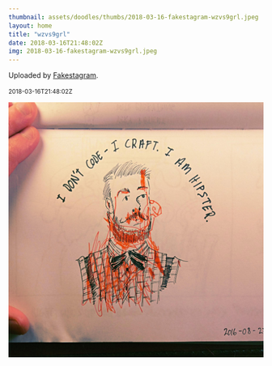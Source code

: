 ```yaml
---
thumbnail: assets/doodles/thumbs/2018-03-16-fakestagram-wzvs9grl.jpeg
layout: home
title: "wzvs9grl"
date: 2018-03-16T21:48:02Z
img: 2018-03-16-fakestagram-wzvs9grl.jpeg
---
```


Uploaded by [Fakestagram](https://github.com/opyate/fakestagram).

<small>2018-03-16T21:48:02Z</small>

![Uploaded by Fakestagram](assets/doodles/original/2018-03-16-fakestagram-wzvs9grl.jpeg)
